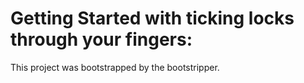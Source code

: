 # Getting Started with ticking locks through your fingers:

This project was bootstrapped by the bootstripper.

